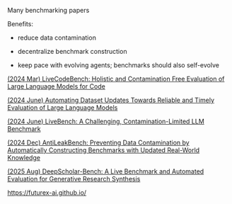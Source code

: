 
Many benchmarking papers

Benefits:

- reduce data contamination

- decentralize benchmark construction

- keep pace with evolving agents; benchmarks should also self-evolve


[(2024 Mar) LiveCodeBench: Holistic and Contamination Free Evaluation of Large Language Models for Code](https://livecodebench.github.io/)

[(2024 June) Automating Dataset Updates Towards Reliable and Timely Evaluation of Large Language Models](https://arxiv.org/pdf/2402.11894)

[(2024 June) LiveBench: A Challenging, Contamination-Limited LLM Benchmark](https://livebench.ai/#/)

[(2024 Dec) AntiLeakBench: Preventing Data Contamination by Automatically Constructing Benchmarks with Updated Real-World Knowledge](https://arxiv.org/abs/2412.13670)

[(2025 Aug) DeepScholar-Bench: A Live Benchmark and Automated Evaluation for Generative Research Synthesis](https://arxiv.org/abs/2508.20033?)

https://futurex-ai.github.io/
